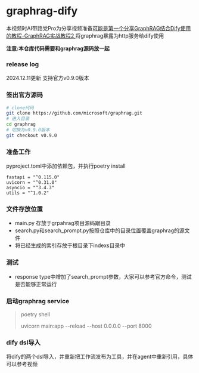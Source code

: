 # graphrag-dify
本视频时AI带路党Pro为分享视频准备[可能是第一个分享GraphRAG结合Dify使用的教程-GraphRAG实战教程2
](https://www.bilibili.com/video/BV1ud1iY3Em1)
将graphrag暴露为http服务给dify使用

**注意:本仓库代码需要和graphrag源码放一起**

### release log
2024.12.11更新
支持官方v0.9.0版本
### 签出官方源码

```bash
# clone代码
git clone https://github.com/microsoft/graphrag.git 
# 进入目录
cd graphrag
# 切换为v0.9.0版本
git checkout v0.9.0
```

### 准备工作

pyproject.toml中添加依赖包，并执行poetry install
```
fastapi = "^0.115.0"
uvicorn = "^0.31.0"
asyncio = "^3.4.3"
utils = "^1.0.2"
```
### 文件存放位置
- main.py 存放于grpahrag项目源码跟目录
- search.py和search_prompt.py按照仓库中的目录位置覆盖graphrag的源文件
- 将已经生成的索引存放于根目录下indexs目录中

### 测试

- response type中增加了search_prompt参数，大家可以参考官方命令，测试是否能够正常运行

### 启动graphrag service
> poetry shell
> 
> uvicorn main:app --reload --host 0.0.0.0 --port 8000
### dify dsl导入
将dify的两个dsl导入，并重新把工作流发布为工具，并在agent中重新引用，具体可以参考视频
